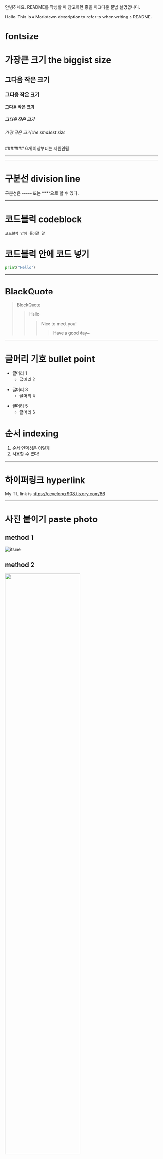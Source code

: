 안녕하세요. README를 작성할 때 참고하면 좋을 마크다운 문법 설명입니다. 


Hello. This is a Markdown description to refer to when writing a README.


# fontsize
# 가장큰 크기 the biggist size
## 그다음 작은 크기
### 그다음 작은 크기
#### 그다음 작은 크기
##### 그다음 작은 크기
###### 가장 작은 크기 the smallest size
####### 6개 이상부터는 지원안됨

----------

***

# 구분선 division line
구분선은 ----- 또는 ****으로 할 수 있다.

----------

# 코드블럭 codeblock
```
코드블럭 안에 들어갈 말
```

# 코드블럭 안에 코드 넣기
```Python
print("Hello")
```

***

# BlackQuote
> BlockQuote
> > Hello
> > > Nice to meet you!
> > > > Have a good day~

---------

# 글머리 기호 bullet point
- 글머리 1
  - 글머리 2
 
+ 글머리 3
  + 글머리 4
 
* 글머리 5
  * 글머리 6

# 순서 indexing
1. 순서 인덱싱은 이렇게
2. 사용할 수 있다!

***

# 하이퍼링크 hyperlink
My TIL link is <https://developer908.tistory.com/86>

---------

# 사진 붙이기 paste photo
## method 1
![itsme](https://user-images.githubusercontent.com/126075796/235580210-895b9d1f-fd5d-4cde-b57b-6a53b3895cf3.jpg)


## method 2
<img width="70%" src="https://user-images.githubusercontent.com/126075796/235580210-895b9d1f-fd5d-4cde-b57b-6a53b3895cf3.jpg"/>

## method 3
<img width="150" src="https://user-images.githubusercontent.com/126075796/235580210-895b9d1f-fd5d-4cde-b57b-6a53b3895cf3.jpg"/>
